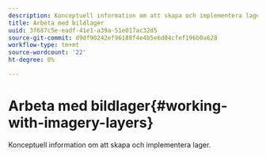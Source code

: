 ```yaml
---
description: Konceptuell information om att skapa och implementera lager.
title: Arbeta med bildlager
uuid: 3f687c5e-eadf-41e1-a39a-51e017ac32d5
source-git-commit: d9df90242ef96188f4e4b5e6d04cfef196b0a628
workflow-type: tm+mt
source-wordcount: '22'
ht-degree: 0%

---
```



# Arbeta med bildlager{#working-with-imagery-layers}

Konceptuell information om att skapa och implementera lager.

